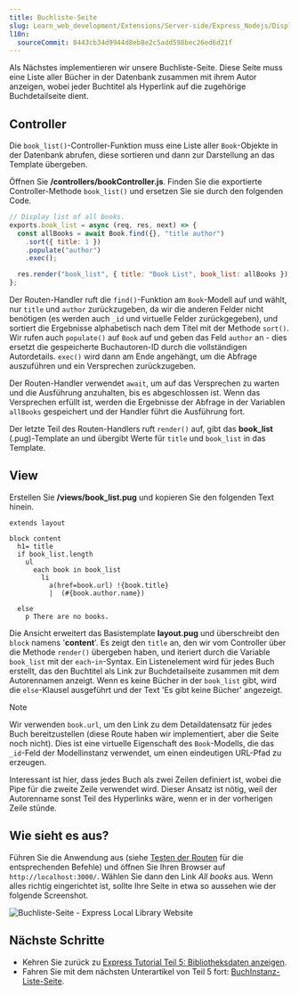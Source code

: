 ```yaml
---
title: Buchliste-Seite
slug: Learn_web_development/Extensions/Server-side/Express_Nodejs/Displaying_data/Book_list_page
l10n:
  sourceCommit: 8443cb34d9944d8eb8e2c5add598bec26ed6d21f
---
```


Als Nächstes implementieren wir unsere Buchliste-Seite. Diese Seite muss eine Liste aller Bücher in der Datenbank zusammen mit ihrem Autor anzeigen, wobei jeder Buchtitel als Hyperlink auf die zugehörige Buchdetailseite dient.

## Controller

Die `book_list()`-Controller-Funktion muss eine Liste aller `Book`-Objekte in der Datenbank abrufen, diese sortieren und dann zur Darstellung an das Template übergeben.

Öffnen Sie **/controllers/bookController.js**. Finden Sie die exportierte Controller-Methode `book_list()` und ersetzen Sie sie durch den folgenden Code.

```js
// Display list of all books.
exports.book_list = async (req, res, next) => {
  const allBooks = await Book.find({}, "title author")
    .sort({ title: 1 })
    .populate("author")
    .exec();

  res.render("book_list", { title: "Book List", book_list: allBooks });
};
```

Der Routen-Handler ruft die `find()`-Funktion am `Book`-Modell auf und wählt, nur `title` und `author` zurückzugeben, da wir die anderen Felder nicht benötigen (es werden auch `_id` und virtuelle Felder zurückgegeben), und sortiert die Ergebnisse alphabetisch nach dem Titel mit der Methode `sort()`.
Wir rufen auch `populate()` auf `Book` auf und geben das Feld `author` an - dies ersetzt die gespeicherte Buchautoren-ID durch die vollständigen Autordetails.
`exec()` wird dann am Ende angehängt, um die Abfrage auszuführen und ein Versprechen zurückzugeben.

Der Routen-Handler verwendet `await`, um auf das Versprechen zu warten und die Ausführung anzuhalten, bis es abgeschlossen ist.
Wenn das Versprechen erfüllt ist, werden die Ergebnisse der Abfrage in der Variablen `allBooks` gespeichert und der Handler führt die Ausführung fort.

Der letzte Teil des Routen-Handlers ruft `render()` auf, gibt das **book_list** (.pug)-Template an und übergibt Werte für `title` und `book_list` in das Template.

## View

Erstellen Sie **/views/book_list.pug** und kopieren Sie den folgenden Text hinein.

```pug
extends layout

block content
  h1= title
  if book_list.length
    ul
      each book in book_list
        li
          a(href=book.url) !{book.title}
          |  (#{book.author.name})

  else
    p There are no books.
```

Die Ansicht erweitert das Basistemplate **layout.pug** und überschreibt den `block` namens '**content**'. Es zeigt den `title` an, den wir vom Controller über die Methode `render()` übergeben haben, und iteriert durch die Variable `book_list` mit der `each`-`in`-Syntax. Ein Listenelement wird für jedes Buch erstellt, das den Buchtitel als Link zur Buchdetailseite zusammen mit dem Autorennamen anzeigt.
Wenn es keine Bücher in der `book_list` gibt, wird die `else`-Klausel ausgeführt und der Text 'Es gibt keine Bücher' angezeigt.

> [!NOTE]
> Wir verwenden `book.url`, um den Link zu dem Detaildatensatz für jedes Buch bereitzustellen (diese Route haben wir implementiert, aber die Seite noch nicht). Dies ist eine virtuelle Eigenschaft des `Book`-Modells, die das `_id`-Feld der Modellinstanz verwendet, um einen eindeutigen URL-Pfad zu erzeugen.

Interessant ist hier, dass jedes Buch als zwei Zeilen definiert ist, wobei die Pipe für die zweite Zeile verwendet wird. Dieser Ansatz ist nötig, weil der Autorenname sonst Teil des Hyperlinks wäre, wenn er in der vorherigen Zeile stünde.

## Wie sieht es aus?

Führen Sie die Anwendung aus (siehe [Testen der Routen](/de/docs/Learn_web_development/Extensions/Server-side/Express_Nodejs/routes#testing_the_routes) für die entsprechenden Befehle) und öffnen Sie Ihren Browser auf `http://localhost:3000/`. Wählen Sie dann den Link _All books_ aus. Wenn alles richtig eingerichtet ist, sollte Ihre Seite in etwa so aussehen wie der folgende Screenshot.

![Buchliste-Seite - Express Local Library Website](new_book_list.png)

## Nächste Schritte

- Kehren Sie zurück zu [Express Tutorial Teil 5: Bibliotheksdaten anzeigen](/de/docs/Learn_web_development/Extensions/Server-side/Express_Nodejs/Displaying_data).
- Fahren Sie mit dem nächsten Unterartikel von Teil 5 fort: [BuchInstanz-Liste-Seite](/de/docs/Learn_web_development/Extensions/Server-side/Express_Nodejs/Displaying_data/BookInstance_list_page).
